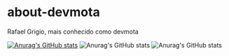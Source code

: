 # about-devmota
Rafael Grigio, mais conhecido como devmota

[![Anurag's GitHub stats](https://github-readme-stats.vercel.app/api?username=devmota)](https://github.com/anuraghazra/github-readme-stats)
![Anurag's GitHub stats](https://github-readme-stats.vercel.app/api?username=devmota&count_private=true)
![Anurag's GitHub stats](https://github-readme-stats.vercel.app/api?username=devmota&show_icons=true)
